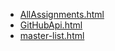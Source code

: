 * [AllAssignments.html](AllAssignments.html)
* [GitHubApi.html](GitHubApi.html)
* [master-list.html](master-list.html)